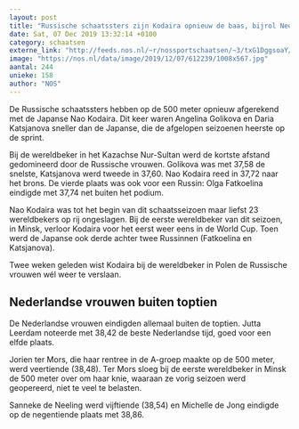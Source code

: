```yaml
---
layout: post
title: "Russische schaatssters zijn Kodaira opnieuw de baas, bijrol Nederlanders"
date: Sat, 07 Dec 2019 13:32:14 +0100
category: schaatsen
externe_link: "http://feeds.nos.nl/~r/nossportschaatsen/~3/txG1DggsoaY/2313681"
image: "https://nos.nl/data/image/2019/12/07/612239/1008x567.jpg"
aantal: 244
unieke: 158
author: "NOS"
---
```


<p>De Russische schaatssters hebben op de 500 meter opnieuw afgerekend met de Japanse Nao Kodaira. Dit keer waren Angelina Golikova en Daria Katsjanova sneller dan de Japanse, die de afgelopen seizoenen heerste op de sprint.</p>
<p>Bij de wereldbeker in het Kazachse Nur-Sultan werd de kortste afstand gedomineerd door de Russische vrouwen. Golikova was met 37,58 de snelste, Katsjanova werd tweede in 37,60. Nao Kodaira reed in 37,72 naar het brons. De vierde plaats was ook voor een Russin: Olga Fatkoelina eindigde met 37,74 net buiten het podium.</p>
<p>Nao Kodaira was tot het begin van dit schaatsseizoen maar liefst 23 wereldbekers op rij ongeslagen. Bij de eerste wereldbeker van dit seizoen, in Minsk, verloor Kodaira voor het eerst weer eens in de World Cup. Toen werd de Japanse ook derde achter twee Russinnen (Fatkoelina en Katsjanova).</p>
<p>Twee weken geleden wist Kodaira bij de wereldbeker in Polen de Russische vrouwen wél weer te verslaan.</p>
<h2>Nederlandse vrouwen buiten toptien</h2>
<p>De Nederlandse vrouwen eindigden allemaal buiten de toptien. Jutta Leerdam noteerde met 38,42 de beste Nederlandse tijd, goed voor een elfde plaats.</p>
<p>Jorien ter Mors, die haar rentree in de A-groep maakte op de 500 meter, werd veertiende (38,48). Ter Mors sloeg bij de eerste wereldbeker in Minsk de 500 meter over om haar knie, waaraan ze vorig seizoen werd geopereerd, niet te veel te belasten. </p>
<p>Sanneke de Neeling werd vijftiende (38,54) en Michelle de Jong eindigde op de negentiende plaats met 38,86.</p><img src="http://feeds.feedburner.com/~r/nossportschaatsen/~4/txG1DggsoaY" height="1" width="1" alt=""/>

